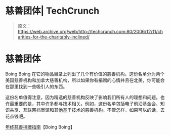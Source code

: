 # 慈善团体| TechCrunch

> 原文：<https://web.archive.org/web/http://techcrunch.com:80/2006/12/11/charities-for-the-charitably-inclined/>

# 慈善团体

Boing Boing 在它的物品目录上列出了几个有价值的慈善机构。这份名单分为两个美国慈善机构和加拿大慈善机构，所以如果你有捐赠的心情并且在北美，你可能会在那里找到一些吸引人的东西。

这份名单值得注意，因为精选的慈善机构反映了影响我们所有人的理想和问题。也许最重要的是，其中许多都与技术相关。例如，这份名单包括电子前沿基金会、知识共享、互联网档案馆和其他基于技术的慈善机构。不管怎样，如果可以的话，去花点钱吧。

[年终慈善捐赠指南](https://web.archive.org/web/20130627202557/http://www.boingboing.net/2006/12/11/charitable_giving_gu.html)【Boing Boing】